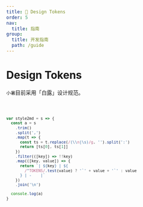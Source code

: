 ```yaml
---
title: 🎨 Design Tokens
order: 5
nav:
  title: 指南
group:
  title: 开发指南
  path: /guide
---
```


# Design Tokens

`小暑`目前采用「白露」设计规范。

<code inline src="./code/design-tokens-vars.tsx" />

```js | pure
var style2md = s => {
  const a = s
    .trim()
    .split(',')
    .map(t => {
      const ts = t.replace(/(\\n|\s)/g, '').split(':')
      return [ts[0], ts[1]]
    })
    .filter(([key]) => !!key)
    .map(([key, value]) => {
      return `| ${key} | ${
        /^TOKENS/.test(value) ? '`' + value + '`' : value
      } | -    |`
    })
    .join('\n')

  console.log(a)
}
```
